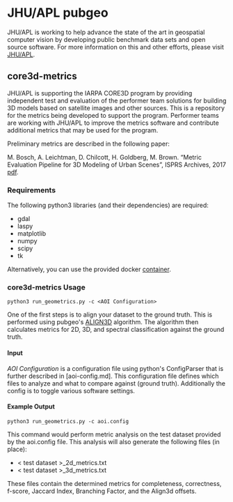 # JHU/APL pubgeo
JHU/APL is working to help advance the state of the art in geospatial computer vision by developing public benchmark data sets and open source software.
For more information on this and other efforts, please visit [JHU/APL](http://www.jhuapl.edu/pubgeo.html).

## core3d-metrics
 JHU/APL is supporting the IARPA CORE3D program by providing independent test and evaluation of the performer team solutions for building 3D models based on satellite images and other sources. This is a repository for the metrics being developed to support the program. Performer teams are working with JHU/APL to improve the metrics software and contribute additional metrics that may be used for the program.
 
 Preliminary metrics are described in the following paper:
 
 M. Bosch, A. Leichtman, D. Chilcott, H. Goldberg, M. Brown. “Metric Evaluation Pipeline for 3D Modeling of Urban Scenes”, ISPRS Archives, 2017 [pdf](https://www.int-arch-photogramm-remote-sens-spatial-inf-sci.net/XLII-1-W1/239/2017/isprs-archives-XLII-1-W1-239-2017.pdf).

### Requirements
The following python3 libraries (and their dependencies) are required:
* gdal
* laspy
* matplotlib
* numpy
* scipy
* tk

Alternatively, you can use the provided docker [container](Dockerfile).

### core3d-metrics Usage
    python3 run_geometrics.py -c <AOI Configuration>
One of the first steps is to align your dataset to the ground truth. This is performed using pubgeo's [ALIGN3D](https://github.com/pubgeo/pubgeo/#align3d) algorithm.
The algorithm then calculates metrics for 2D, 3D, and spectral classification against the ground truth.

#### Input
_AOI Configuration_ is a configuration file using python's ConfigParser that is further described in [aoi-config.md].
This configuration file defines which files to analyze and what to compare against (ground truth). Additionally the config is
to toggle various software settings.

#### Example Output
    python3 run_geometrics.py -c aoi.config
This command would perform metric analysis on the test dataset provided by the aoi.config file. This analysis will also generate the following files (in place):
* < test dataset >_2d_metrics.txt
* < test dataset >_3d_metrics.txt

These files contain the determined metrics for completeness, correctness, f-score, Jaccard Index, Branching Factor, and the Align3d offsets.
